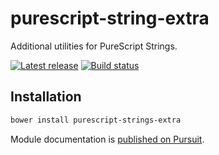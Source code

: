 # purescript-string-extra

Additional utilities for PureScript Strings.


[![Latest release](http://img.shields.io/github/release/purescript-contrib/purescript-strings-extra.svg)](https://github.com/purescript/purescript-strings-extra/releases)
[![Build status](https://travis-ci.org/purescript/purescript-strings-extra.svg?branch=master)](https://travis-ci.org/purescript/purescript-strings-extra)


## Installation

```bash
bower install purescript-strings-extra
```

Module documentation is [published on Pursuit](http://pursuit.purescript.org/packages/purescript-strings-extra).
